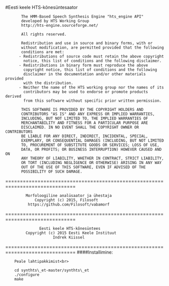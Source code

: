 #Eesti keele HTS-kõnesüntesaator

           The HMM-Based Speech Synthesis Engine "hts_engine API"  
           developed by HTS Working Group                          
           http://hts-engine.sourceforge.net/                      

           All rights reserved.

           Redistribution and use in source and binary forms, with or
           without modification, are permitted provided that the following
           conditions are met:
          - Redistributions of source code must retain the above copyright
            notice, this list of conditions and the following disclaimer.
          - Redistributions in binary form must reproduce the above
            copyright notice, this list of conditions and the following
            disclaimer in the documentation and/or other materials provided
            with the distribution.
          - Neither the name of the HTS working group nor the names of its
            contributors may be used to endorse or promote products derived
            from this software without specific prior written permission.

           THIS SOFTWARE IS PROVIDED BY THE COPYRIGHT HOLDERS AND
           CONTRIBUTORS "AS IS" AND ANY EXPRESS OR IMPLIED WARRANTIES,
           INCLUDING, BUT NOT LIMITED TO, THE IMPLIED WARRANTIES OF
           MERCHANTABILITY AND FITNESS FOR A PARTICULAR PURPOSE ARE
           DISCLAIMED. IN NO EVENT SHALL THE COPYRIGHT OWNER OR CONTRIBUTORS
           BE LIABLE FOR ANY DIRECT, INDIRECT, INCIDENTAL, SPECIAL,
           EXEMPLARY, OR CONSEQUENTIAL DAMAGES (INCLUDING, BUT NOT LIMITED
           TO, PROCUREMENT OF SUBSTITUTE GOODS OR SERVICES; LOSS OF USE,
           DATA, OR PROFITS; OR BUSINESS INTERRUPTION) HOWEVER CAUSED AND ON
           ANY THEORY OF LIABILITY, WHETHER IN CONTRACT, STRICT LIABILITY,
           OR TORT (INCLUDING NEGLIGENCE OR OTHERWISE) ARISING IN ANY WAY
           OUT OF THE USE OF THIS SOFTWARE, EVEN IF ADVISED OF THE
           POSSIBILITY OF SUCH DAMAGE.


==============================================================================

             Morfoloogiline analüsaator ja ühestaja                
                 Copyright (c) 2015, Filosoft                      
              https://github.com/Filosoft/vabamorf                 


==============================================================================

                   Eesti keele HTS-kõnesüntees                     
             Copyright (c) 2015 Eesti Keele Instituut              
                         Indrek Kiissel                            

==============================================================================
####Installimine:<br>

		Peale lahtipakkimist<br>

        cd synthts\_et-master/synthts\_et
        ./configure
        make


